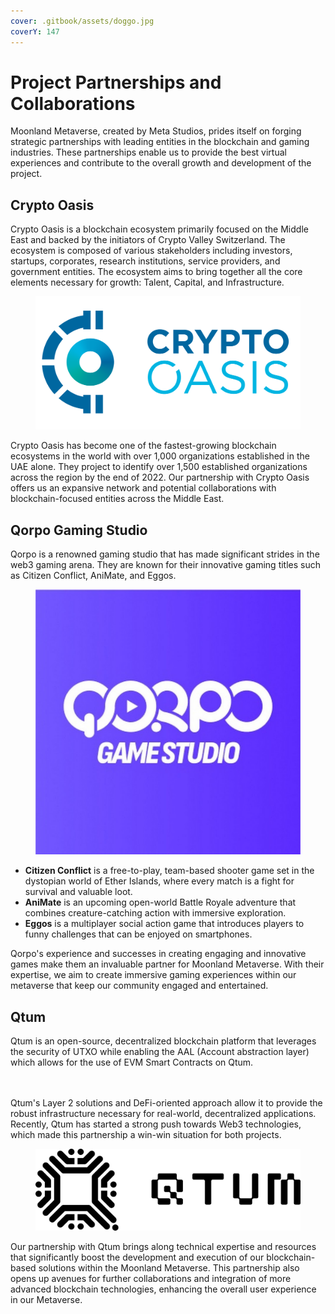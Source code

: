 ```yaml
---
cover: .gitbook/assets/doggo.jpg
coverY: 147
---
```


# Project Partnerships and Collaborations

Moonland Metaverse, created by Meta Studios, prides itself on forging strategic partnerships with leading entities in the blockchain and gaming industries. These partnerships enable us to provide the best virtual experiences and contribute to the overall growth and development of the project.

## Crypto Oasis

Crypto Oasis is a blockchain ecosystem primarily focused on the Middle East and backed by the initiators of Crypto Valley Switzerland. The ecosystem is composed of various stakeholders including investors, startups, corporates, research institutions, service providers, and government entities. The ecosystem aims to bring together all the core elements necessary for growth: Talent, Capital, and Infrastructure.



<figure><img src=".gitbook/assets/CO-logo-NEW-wip-02.png" alt=""><figcaption></figcaption></figure>

Crypto Oasis has become one of the fastest-growing blockchain ecosystems in the world with over 1,000 organizations established in the UAE alone. They project to identify over 1,500 established organizations across the region by the end of 2022. Our partnership with Crypto Oasis offers us an expansive network and potential collaborations with blockchain-focused entities across the Middle East.

## **Qorpo Gaming Studio**

Qorpo is a renowned gaming studio that has made significant strides in the web3 gaming arena. They are known for their innovative gaming titles such as Citizen Conflict, AniMate, and Eggos.

<figure><img src=".gitbook/assets/qorpo.jpeg" alt=""><figcaption></figcaption></figure>

* **Citizen Conflict** is a free-to-play, team-based shooter game set in the dystopian world of Ether Islands, where every match is a fight for survival and valuable loot.
* **AniMate** is an upcoming open-world Battle Royale adventure that combines creature-catching action with immersive exploration.
* **Eggos** is a multiplayer social action game that introduces players to funny challenges that can be enjoyed on smartphones.

Qorpo's experience and successes in creating engaging and innovative games make them an invaluable partner for Moonland Metaverse. With their expertise, we aim to create immersive gaming experiences within our metaverse that keep our community engaged and entertained.

## **Qtum**

Qtum is an open-source, decentralized blockchain platform that leverages the security of UTXO while enabling the AAL (Account abstraction layer) which allows for the use of EVM Smart Contracts on Qtum.&#x20;

\
\
Qtum's Layer 2 solutions and DeFi-oriented approach allow it to provide the robust infrastructure necessary for real-world, decentralized applications.\
Recently, Qtum has started a strong push towards Web3 technologies, which made this partnership a win-win situation for both projects.

<figure><img src=".gitbook/assets/qtumblack.png" alt=""><figcaption></figcaption></figure>

Our partnership with Qtum brings along technical expertise and resources that significantly boost the development and execution of our blockchain-based solutions within the Moonland Metaverse. This partnership also opens up avenues for further collaborations and integration of more advanced blockchain technologies, enhancing the overall user experience in our Metaverse.
